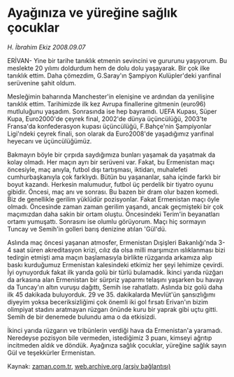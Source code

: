 # Ayağınıza ve yüreğine sağlık çocuklar

*H. İbrahim Ekiz 2008.09.07*

<tr><td class="metin" colspan="2" style="padding-top: 20px; padding-left: 5px; padding-right: 10px;">ERİVAN- Yine bir tarihe tanıklık etmenin sevincini ve gururunu yaşıyorum. Bu meslekte 20 yılımı doldurdum hem de dolu dolu yaşayarak. Bir çok ilke tanıklık ettim. Daha çömezdim, G.Saray'ın Şampiyon Kulüpler'deki yarıfinal serüvenine şahit oldum.</td></tr><tr><td class="metin" colspan="2" style="padding-top: 20px; padding-left: 5px; padding-right: 10px;"><p>Mesleğimin baharında Manchester'in elenişine ve ardından da yenilişine tanıklık ettim. Tarihimizde ilk kez Avrupa finallerine gitmenin (euro96) mutluluğunu yaşadım. Sonrasında ise hep bayramdı. UEFA Kupası, Süper Kupa, Euro2000'de çeyrek final, 2002'de dünya üçüncülüğü, 2003'te Fransa'da konfederasyon kupası üçüncülüğü, F.Bahçe'nin Şampiyonlar Ligi'ndeki çeyrek finali, son olarak da Euro2008'de yaşadığımız yarıfinal heyecanı ve üçüncülüğümüz.
<p> Bakmayın böyle bir çırpıda saydığımıza bunları yaşamak da yaşatmak da kolay olmadı. Her maçın ayrı bir serüveni var. Fakat, bu Ermenistan maçı öncesiyle, maç anıyla, futbol dışı tartışması, iktidarı, muhalefeti cumhurbaşkanıyla çok farklıydı. Bütün bu yaşananlar, saha içinde farklı bir boyut kazandı. Herkesin malumudur, futbol üç perdelik bir tiyatro oyunu gibidir. Öncesi, maç anı ve sonrası. Bu bazen bir dram olur bazen komedi. Biz de genellikle gerilim yüklüdür pozisyonlar. Fakat Ermenistan maçı öyle olmadı. Öncesinde zaman zaman gerilim yaşandı, ancak geçmişteki bir çok maçımızdan daha sakin bir ortam oluştu. Öncesindeki Terim'in beyanatları ortamı yumuşattı. Sonrasını ise olumlu görüyorum. Maçı hiç sormayın Tuncay ve Semih'in golleri barış denizine atılan 'Gül'dü. 
<p> Aslında maç öncesi yaşanan atmosfer, Ermenistan Dışişleri Bakanlığı'nda 3-4 saat süren akreditasyon krizi, cılız da olsa milli marşımızın ıslıklanması bizi tedirgin etmişti ama maçın başlamasıyla birlikte rüzgarıda arkamıza alıp baskı kurduğumuz Ermenistan kalesindeki etkimiz her şeyi lehimize çevirdi. İyi oynuyorduk fakat ilk yarıda golü bir türlü bulamadık. İkinci yarıda rüzğarı da arkasına alan Ermenistan bir sürpriz yaparmı telaşını yaşarken bu havayı da Tuncay'ın altın vuruşu dağıttı, Semih ise rahatlattı. Aslında biz golü daha ilk 45 dakikada buluyorduk. 29 ve 35. dakikalarda Mevlüt'ün şansızlığımı diyeyim yoksa beceriksizliğimi çok önemli iki gol fırsatı Erivan'ın bizim olimpiyat stadını aratmayan rüzgarı önünde kuru bir yaprak gibi uçtu gitti. Semih de bir denemede bulundu ama o da etkisizdi.
<p> İkinci yarıda rüzgarın ve tribünlerin verdiği hava da Ermenistan'a yaramadı. Neredeyse pozisyon bile vermeden, istediğimiz 3 puanı, kimseyi ağrıtıp incitmeden aldık ve döndük. Ayağınıza sağlık çocuklar, yüreğine sağlık sayın Gül ve teşekkürler Ermenistan. <br/></p></p></p></p></td></tr>

Kaynak: [zaman.com.tr](http://zaman.com.tr/yazar.do?yazino=735220), [web.archive.org (arşiv bağlantısı)](http://web.archive.org/web/20080915201437/http://zaman.com.tr:80/yazar.do?yazino=735220)
